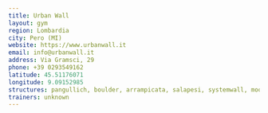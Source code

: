 ```yaml
---
title: Urban Wall
layout: gym
region: Lombardia
city: Pero (MI)
website: https://www.urbanwall.it
email: info@urbanwall.it
address: Via Gramsci, 29
phone: +39 0293549162
latitude: 45.51176071
longitude: 9.09152985
structures: pangullich, boulder, arrampicata, salapesi, systemwall, moonboard, travi
trainers: unknown
---
```


